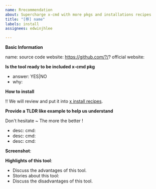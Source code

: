 ```yaml
---
name: Rrecommendation
about: Supercharge x-cmd with more pkgs and installations recipes
title: "[荐] name"
labels: install
assignees: edwinjhlee

---
```


**Basic Information**

name: 
source code website: https://github.com/?/?
official website: 


**Is the tool ready to be included x-cmd pkg**

- answer: YES|NO
- why:

**How to install**

!! We will review and put it into [x install recipes](https://x-cmd.com/install).


**Provide a TLDR like example to help us understand**

Don't hesitate ~ The more the better !

- desc:
   cmd:
- desc:
   cmd:
- desc:
   cmd:

**Screenshot**:

<!-- A picture is worth a thousand words -->


**Highlights of this tool**:

- Discuss the advantages of this tool.
- Stories about this tool:
- Discuss the disadvantages of this tool.

